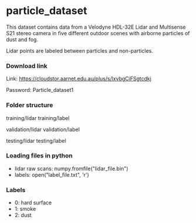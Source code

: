 # particle_dataset

This dataset contains data from a Velodyne HDL-32E Lidar and  Multisense S21 stereo camera in five different outdoor scenes with airborne particles of dust and fog.

Lidar points are labeled between particles and non-particles.

### Download link

Link: https://cloudstor.aarnet.edu.au/plus/s/lxvbgCiFSgtcdkj

Password: Particle_dataset1

### Folder structure

training/lidar
training/label

validation/lidar
validation/label

testing/lidar
testing/label

### Loading files in python

- lidar raw scans: numpy.fromfile("lidar_file.bin")
- labels: open("label_file.txt", 'r')

### Labels

- 0: hard surface
- 1: smoke
- 2: dust
